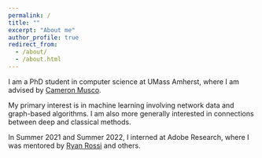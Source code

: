 ```yaml
---
permalink: /
title: ""
excerpt: "About me"
author_profile: true
redirect_from: 
  - /about/
  - /about.html
---
```

<meta name="google-site-verification" content="K4tH2epHMZYbEWZxlrZS6eVqiHBhXfI9GgV-Y0ojkYg" />

I am a PhD student in computer science at UMass Amherst, where I am advised by [Cameron Musco](https://people.cs.umass.edu/~cmusco/).

My primary interest is in machine learning involving network data and graph-based algorithms. I am also more generally interested in connections between deep and classical methods.

In Summer 2021 and Summer 2022, I interned at Adobe Research, where I was mentored by [Ryan Rossi](http://ryanrossi.com/) and others.

